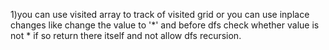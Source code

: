 1)you can use visited array to track of visited grid or you can use inplace changes like change
the value to '*' and before dfs check whether value is not * if so return there itself and not 
allow dfs recursion.
